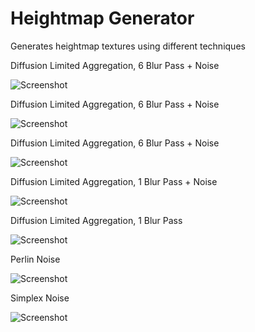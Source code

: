 # Heightmap Generator
Generates heightmap textures using different techniques

Diffusion Limited Aggregation, 6 Blur Pass + Noise

![Screenshot](https://raw.githubusercontent.com/jose-villegas/HeightmapGenerator/master/HeightmapGenerator/Resources/dla_5.BMP)

Diffusion Limited Aggregation, 6 Blur Pass + Noise

![Screenshot](https://raw.githubusercontent.com/jose-villegas/HeightmapGenerator/master/HeightmapGenerator/Resources/dla_4.BMP)

Diffusion Limited Aggregation, 6 Blur Pass + Noise

![Screenshot](https://raw.githubusercontent.com/jose-villegas/HeightmapGenerator/master/HeightmapGenerator/Resources/dla_3.BMP)

Diffusion Limited Aggregation, 1 Blur Pass + Noise

![Screenshot](https://raw.githubusercontent.com/jose-villegas/HeightmapGenerator/master/HeightmapGenerator/Resources/dla_2.BMP)

Diffusion Limited Aggregation, 1 Blur Pass

![Screenshot](https://raw.githubusercontent.com/jose-villegas/HeightmapGenerator/master/HeightmapGenerator/Resources/dla_1.BMP)

Perlin Noise

![Screenshot](https://raw.githubusercontent.com/jose-villegas/HeightmapGenerator/master/HeightmapGenerator/Resources/perlin_1.BMP)

Simplex Noise

![Screenshot](https://raw.githubusercontent.com/jose-villegas/HeightmapGenerator/master/HeightmapGenerator/Resources/improv_perlin_1.BMP)
